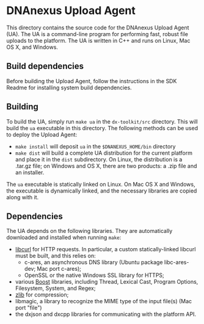 # DNAnexus Upload Agent

This directory contains the source code for the DNAnexus Upload Agent (UA).
The UA is a command-line program for performing fast, robust file uploads
to the platform. The UA is written in C++ and runs on Linux, Mac OS X, and
Windows.

## Build dependencies

Before building the Upload Agent, follow the instructions in the SDK Readme
for installing system build dependencies.

## Building

To build the UA, simply run `make ua` in the `dx-toolkit/src` directory. This will build the
`ua` executable in this directory. The following methods can be used to
deploy the Upload Agent:

* `make install` will deposit `ua` in the `$DNANEXUS_HOME/bin` directory
* `make dist` will build a complete UA distribution for the current
  platform and place it in the `dist` subdirectory. On Linux, the
  distribution is a .tar.gz file; on Windows and OS X, there are two
  products: a .zip file and an installer.

The `ua` executable is statically linked on Linux. On Mac OS X and Windows,
the executable is dynamically linked, and the necessary libraries are
copied along with it.

## Dependencies

The UA depends on the following libraries. They are automatically
downloaded and installed when running `make`:

* [libcurl](http://curl.haxx.se/libcurl/) for HTTP requests. In particular,
  a custom statically-linked libcurl must be built, and this relies on:
  * c-ares, an asynchronous DNS library (Ubuntu package libc-ares-dev; Mac
    port c-ares);
  * OpenSSL or the native Windows SSL library for HTTPS;
* various [Boost](http://www.boost.org/) libraries, including Thread,
  Lexical Cast, Program Options, Filesystem, System, and Regex;
* [zlib](http://zlib.net/) for compression;
* libmagic, a library to recognize the MIME type of the input file(s) (Mac port "file")
* the dxjson and dxcpp libraries for communicating with the platform API.
